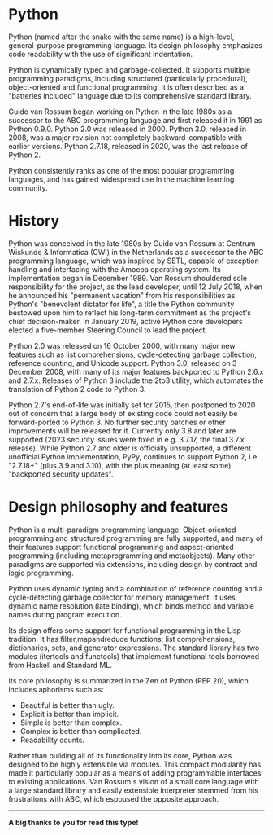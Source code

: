 # Python
Python (named after the snake with the same name) is a high-level, general-purpose programming language. Its design philosophy emphasizes code readability with the use of significant indentation.

Python is dynamically typed and garbage-collected. It supports multiple programming paradigms, including structured (particularly procedural), object-oriented and functional programming. It is often described as a "batteries included" language due to its comprehensive standard library.

Guido van Rossum began working on Python in the late 1980s as a successor to the ABC programming language and first released it in 1991 as Python 0.9.0. Python 2.0 was released in 2000. Python 3.0, released in 2008, was a major revision not completely backward-compatible with earlier versions. Python 2.7.18, released in 2020, was the last release of Python 2.

Python consistently ranks as one of the most popular programming languages, and has gained widespread use in the machine learning community.

# History
Python was conceived in the late 1980s by Guido van Rossum at Centrum Wiskunde & Informatica (CWI) in the Netherlands as a successor to the ABC programming language, which was inspired by SETL, capable of exception handling and interfacing with the Amoeba operating system. Its implementation began in December 1989. Van Rossum shouldered sole responsibility for the project, as the lead developer, until 12 July 2018, when he announced his "permanent vacation" from his responsibilities as Python's "benevolent dictator for life", a title the Python community bestowed upon him to reflect his long-term commitment as the project's chief decision-maker. In January 2019, active Python core developers elected a five-member Steering Council to lead the project.

Python 2.0 was released on 16 October 2000, with many major new features such as list comprehensions, cycle-detecting garbage collection, reference counting, and Unicode support. Python 3.0, released on 3 December 2008, with many of its major features backported to Python 2.6.x and 2.7.x. Releases of Python 3 include the 2to3 utility, which automates the translation of Python 2 code to Python 3.

Python 2.7's end-of-life was initially set for 2015, then postponed to 2020 out of concern that a large body of existing code could not easily be forward-ported to Python 3. No further security patches or other improvements will be released for it. Currently only 3.8 and later are supported (2023 security issues were fixed in e.g. 3.7.17, the final 3.7.x release). While Python 2.7 and older is officially unsupported, a different unofficial Python implementation, PyPy, continues to support Python 2, i.e. "2.7.18+" (plus 3.9 and 3.10), with the plus meaning (at least some) "backported security updates".

# Design philosophy and features
Python is a multi-paradigm programming language. Object-oriented programming and structured programming are fully supported, and many of their features support functional programming and aspect-oriented programming (including metaprogramming and metaobjects). Many other paradigms are supported via extensions, including design by contract and logic programming.

Python uses dynamic typing and a combination of reference counting and a cycle-detecting garbage collector for memory management. It uses dynamic name resolution (late binding), which binds method and variable names during program execution.

Its design offers some support for functional programming in the Lisp tradition. It has filter,mapandreduce functions; list comprehensions, dictionaries, sets, and generator expressions. The standard library has two modules (itertools and functools) that implement functional tools borrowed from Haskell and Standard ML.

Its core philosophy is summarized in the Zen of Python (PEP 20), which includes aphorisms such as:

- Beautiful is better than ugly.
- Explicit is better than implicit.
- Simple is better than complex.
- Complex is better than complicated.
- Readability counts.

Rather than building all of its functionality into its core, Python was designed to be highly extensible via modules. This compact modularity has made it particularly popular as a means of adding programmable interfaces to existing applications. Van Rossum's vision of a small core language with a large standard library and easily extensible interpreter stemmed from his frustrations with ABC, which espoused the opposite approach.

---

**A big thanks to you for read this type!**
